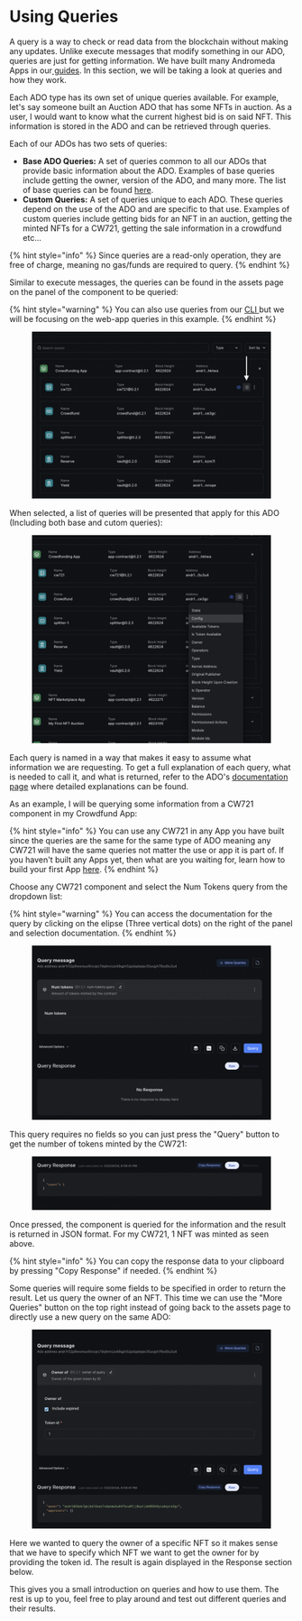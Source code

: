 # Using Queries

&#x20;A query is a way to check or read data from the blockchain without making any updates. Unlike execute messages that modify something in our ADO, queries are just for getting information. We have built many Andromeda Apps in our[ guides](../guides-and-examples/ado-builder/). In this section, we will be taking a look at queries and how they work.&#x20;

&#x20;Each ADO type has its own set of unique queries available. For example, let's say someone built an Auction ADO that has some NFTs in auction. As a user, I would want to know what the current highest bid is on said NFT. This information is stored in the ADO and can be retrieved through queries.&#x20;

Each of our ADOs has two sets of queries:

* **Base ADO Queries:** A set of queries common to all our ADOs that provide basic information about the ADO. Examples of base queries include getting the owner, version of the ADO, and many more. The list of base queries can be found [here](https://docs.andromedaprotocol.io/andromeda/platform-and-framework/ado-base/andromedaquery).
* **Custom Queries:** A set of queries unique to each ADO. These queries depend on the use of the ADO     and are specific to that use. Examples of custom queries include getting bids for an NFT in an auction, getting the minted NFTs for a CW721, getting the sale information in a crowdfund etc...

{% hint style="info" %}
Since queries are a read-only operation, they are free of charge, meaning no gas/funds are required to query.&#x20;
{% endhint %}

Similar to execute messages, the queries can be found in the assets page on the panel of the component to be queried:

{% hint style="warning" %}
You can also use queries from our [CLI ](https://docs.andromedaprotocol.io/andromeda/andromeda-cli/introduction)but we will be focusing on the web-app queries in this example.
{% endhint %}

<figure><img src="../.gitbook/assets/Screen Shot 2024-01-22 at 6.18.59 PM 1.png" alt=""><figcaption></figcaption></figure>

When selected, a list of queries will be presented that apply for this ADO (Including both base and cutom queries):



<figure><img src="../.gitbook/assets/Screen Shot 2024-01-22 at 6.21.15 PM.png" alt=""><figcaption></figcaption></figure>

Each query is named in a way that makes it easy to assume what information we are requesting. To get a full explanation of each query, what is needed to call it, and what is returned, refer to the ADO's [documentation page](https://docs.andromedaprotocol.io/andromeda/andromeda-digital-objects/introduction-to-ados) where detailed explanations can be found.

As an example, I will be querying some information from a CW721 component in my Crowdfund App:

{% hint style="info" %}
You can use any CW721 in any App you have built since the queries are the same for the same type of ADO meaning any CW721 will have the same queries not matter the use or app it is part of. If you haven't built any Apps yet, then what are you waiting for, learn how to build your first App [here](../guides-and-examples/ado-builder/building-your-first-app.md).
{% endhint %}

Choose any CW721 component and select the Num Tokens query from the dropdown list:&#x20;

{% hint style="warning" %}
You can access the documentation for the query by clicking on the elipse (Three vertical dots) on the right of the panel and selection documentation.
{% endhint %}

<figure><img src="../.gitbook/assets/Screen Shot 2024-01-22 at 6.53.57 PM.png" alt=""><figcaption></figcaption></figure>

This query requires no fields so you can just press the "Query" button to get the number of tokens minted by the CW721:

<figure><img src="../.gitbook/assets/Screen Shot 2024-01-22 at 6.56.54 PM.png" alt=""><figcaption></figcaption></figure>

Once pressed, the component is queried for the information and the result is returned in JSON format. For my CW721, 1 NFT was minted as seen above.&#x20;

{% hint style="info" %}
You can copy the response data to your clipboard by pressing "Copy Response" if needed.
{% endhint %}

Some queries will require some fields to be specified in order to return the result. Let us query the owner of an NFT. This time we can use the "More Queries" button on the top right instead of going back to the assets page to directly use a new query on the same ADO:&#x20;

<figure><img src="../.gitbook/assets/Screen Shot 2024-01-22 at 6.59.48 PM.png" alt=""><figcaption></figcaption></figure>

Here we wanted to query the owner of a specific NFT so it makes sense that we have to specify which NFT we want to get the owner for by providing the token id. The result is again displayed in the Response section below.&#x20;

This gives you a small introduction on queries and how to use them. The rest is up to you, feel free to play around and test out different queries and their results.&#x20;
